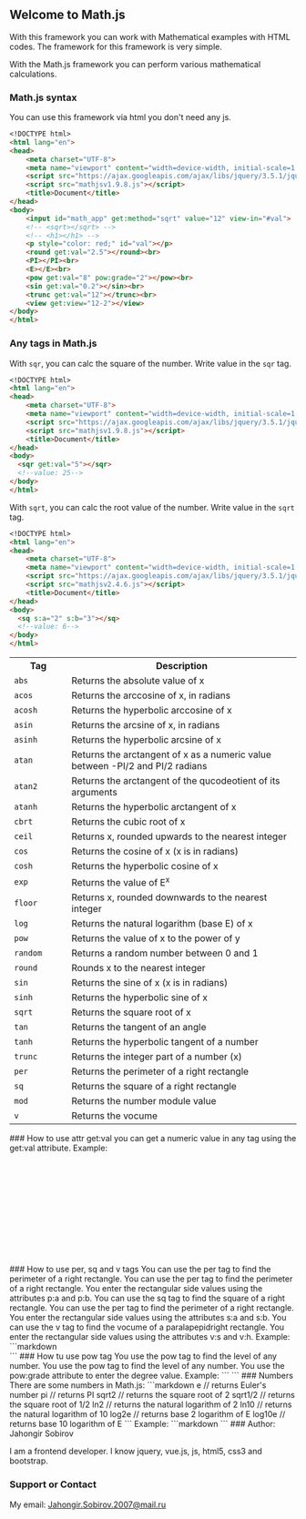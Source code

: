 ## Welcome to Math.js

With this framework you can work with Mathematical examples with HTML codes. The framework for this framework is very simple.

With the Math.js framework you can perform various mathematical calculations.

### Math.js syntax

You can use this framework via html you don't need any js.

```markdown
<!DOCTYPE html>
<html lang="en">
<head>
    <meta charset="UTF-8">
    <meta name="viewport" content="width=device-width, initial-scale=1.0">
    <script src="https://ajax.googleapis.com/ajax/libs/jquery/3.5.1/jquery.min.js"></script>
    <script src="mathjsv1.9.8.js"></script>
    <title>Document</title>
</head>
<body>
    <input id="math_app" get:method="sqrt" value="12" view-in="#val">
    <!-- <sqrt></sqrt> -->
    <!-- <h1></h1> -->
    <p style="color: red;" id="val"></p>
    <round get:val="2.5"></round><br>
    <PI></PI><br>
    <E></E><br>
    <pow get:val="8" pow:grade="2"></pow><br>
    <sin get:val="0.2"></sin><br>
    <trunc get:val="12"></trunc><br>
    <view get:view="12-2"></view>
</body> 
</html>
```
### Any tags in Math.js
With <code>sqr</code>, you can calc the square of the number. Write value in the <code>sqr</code> tag.
```markdown
<!DOCTYPE html>
<html lang="en">
<head>
    <meta charset="UTF-8">
    <meta name="viewport" content="width=device-width, initial-scale=1.0">
    <script src="https://ajax.googleapis.com/ajax/libs/jquery/3.5.1/jquery.min.js"></script>
    <script src="mathjsv1.9.8.js"></script>
    <title>Document</title>
</head>
<body>
  <sqr get:val="5"></sqr>
  <!--value: 25-->
</body> 
</html>
```
With <code>sqrt</code>, you can calc the root value of the number. Write value in the <code>sqrt</code> tag.
```markdown
<!DOCTYPE html>
<html lang="en">
<head>
    <meta charset="UTF-8">
    <meta name="viewport" content="width=device-width, initial-scale=1.0">
    <script src="https://ajax.googleapis.com/ajax/libs/jquery/3.5.1/jquery.min.js"></script>
    <script src="mathjsv2.4.6.js"></script>
    <title>Document</title>
</head>
<body>
  <sq s:a="2" s:b="3"></sq>
  <!--value: 6-->
</body> 
</html>
```
<table align="center">
  <tr>
    <th style="width:20%">Tag</th>
    <th>Description</th>
  </tr>
  <tr>
    <td><code>abs</code></td>
    <td>Returns the absolute value of x</td>
  </tr>
  <tr>
    <td><code>acos</code></td>
    <td>Returns the arccosine of x, in radians</td>
  </tr>
  <tr>
    <td><code>acosh</code></td>
    <td>Returns the hyperbolic arccosine of x</td>
  </tr>
  <tr>
    <td><code>asin</code></td>
    <td>Returns the arcsine of x, in radians</td>
  </tr>
  <tr>
    <td><code>asinh</code></td>
    <td>Returns the hyperbolic arcsine of x</td>
  </tr>
  <tr>
    <td><code>atan</code></td>
    <td>Returns the arctangent of x as a numeric value between -PI/2 and PI/2 radians</td>
  </tr>
  <tr>
    <td><code>atan2</code></td>
    <td>Returns the arctangent of the qucodeotient of its arguments</td>
  </tr>
  <tr>
    <td><code>atanh</code></td>
    <td>Returns the hyperbolic arctangent of x</td>
  </tr>
  <tr>
    <td><code>cbrt</code></td>
    <td>Returns the cubic root of x</td>
  </tr>
  <tr>
    <td><code>ceil</code></td>
    <td>Returns x, rounded upwards to the nearest integer</td>
  </tr>
  <tr>
    <td><code>cos</code></td>
    <td>Returns the cosine of x (x is in radians)</td>
  </tr>
  <tr>
    <td><code>cosh</code></td>
    <td>Returns the hyperbolic cosine of x</td>
  </tr>
  <tr>
    <td><code>exp</a></td>
    <td>Returns the value of E<sup>x</sup></td>
  </tr>
  <tr>
    <td><code>floor</code></td>
    <td>Returns x, rounded downwards to the nearest integer</td>
  </tr>
  <tr>
    <td><code>log</code></td>
    <td>Returns the natural logarithm (base E) of x</td>
  </tr>
  <tr>
    <td><code>pow</code></td>
    <td>Returns the value of x to the power of y</td>
  </tr>
  <tr>
    <td><code>random</code></td>
    <td>Returns a random number between 0 and 1</td>
  </tr>
  <tr>
    <td><code>round</code></td>
    <td>Rounds x to the nearest integer</td>
  </tr>
  <tr>
    <td><code>sin</code></td>
    <td>Returns the sine of x (x is in radians)</td>
  </tr>
  <tr>
    <td><code>sinh</code></td>
    <td>Returns the hyperbolic sine of x</td>
  </tr>
  <tr>
    <td><code>sqrt</code></td>
    <td>Returns the square root of x</td>
  </tr>
  <tr>
    <td><code>tan</code></td>
    <td>Returns the tangent of an angle</td>
  </tr>
  <tr>
    <td><code>tanh</code></td>
    <td>Returns the hyperbolic tangent of a number</td>
  </tr>
  <tr>
    <td><code>trunc</code></td>
    <td>Returns the integer part of a number (x)</td>
  </tr>
   <tr>
    <td><code>per</code></td>
    <td>Returns the perimeter of a right rectangle</td>
  </tr>
     <tr>
    <td><code>sq</code></td>
    <td>Returns the square of a right rectangle</td>
  </tr>
       <tr>
    <td><code>mod</code></td>
    <td>Returns the number module value</td>
  </tr>
         <tr>
    <td><code>v</code></td>
    <td>Returns the vocume</td>
  </tr>
  </table>
### How to use attr get:val
you can get a numeric value in any tag using the get:val attribute. Example:
<code>
<!DOCTYPE html>
<html lang="en">
<head>
    <meta charset="UTF-8">
    <meta name="viewport" content="width=device-width, initial-scale=1.0">
    <script src="https://ajax.googleapis.com/ajax/libs/jquery/3.5.1/jquery.min.js"></script>
    <script src="mathjsv2.4.6.js"></script>
    <title>Document</title>
</head>
<body>
  <abs get:val="-22"></abs>
  <!--value: 22-->
</body> 
</html>
</code>
### How to use per, sq and v tags
You can use the per tag to find the perimeter of a right rectangle. You can use the per tag to find the perimeter of a right rectangle. You enter the rectangular side values using the attributes p:a and p:b. You can use the sq tag to find the square of a right rectangle. You can use the per tag to find the perimeter of a right rectangle. You enter the rectangular side values using the attributes s:a and s:b. You can use the v tag to find the vocume of a paralapepidright rectangle. You enter the rectangular side values using the attributes v:s and v:h. Example:
```markdown
<!DOCTYPE html>
<html lang="en">
<head>
    <meta charset="UTF-8">
    <meta name="viewport" content="width=device-width, initial-scale=1.0">
    <script src="https://ajax.googleapis.com/ajax/libs/jquery/3.5.1/jquery.min.js"></script>
    <script src="mathjsv2.4.6.js"></script>
    <title>Document</title>
</head>
<body>
  <sq s:a="2" s:b="3"></sq><br>
  <!--value: 6-->
  <per p:a="2" p:b="3"></per>
  <!--value: 12-->
  <v p:a="2" p:b="3"></v>
  <!--value: 6-->
</body> 
</html>
```
### How tu use pow tag
You use the pow tag to find the level of any number. You use the pow tag to find the level of any number. You use the pow:grade attribute to enter the degree value. Example:
```
<!DOCTYPE html>
<html lang="en">
<head>
    <meta charset="UTF-8">
    <meta name="viewport" content="width=device-width, initial-scale=1.0">
    <script src="https://ajax.googleapis.com/ajax/libs/jquery/3.5.1/jquery.min.js"></script>
    <script src="mathjsv2.4.6.js"></script>
    <title>Document</title>
</head>
<body>
  <pow get:val="8" pow:grade="2"></pow>
  <!--value: 64-->
</body> 
</html>
```
### Numbers
There are some numbers in Math.js:
```markdown
e       // returns Euler's number
pi       // returns PI
sqrt2    // returns the square root of 2
sqrt1/2  // returns the square root of 1/2
ln2      // returns the natural logarithm of 2
ln10     // returns the natural logarithm of 10
log2e    // returns base 2 logarithm of E
log10e   // returns base 10 logarithm of E
```
Example:
```markdown
<!DOCTYPE html>
<html lang="en">
<head>
    <meta charset="UTF-8">
    <meta name="viewport" content="width=device-width, initial-scale=1.0">
    <script src="https://ajax.googleapis.com/ajax/libs/jquery/3.5.1/jquery.min.js"></script>
    <script src="mathjsv2.4.6.js"></script>
    <title>Document</title>
</head>
<body>
  <pi></pi>
  <!--value: 3.141592653589793-->
</body> 
</html>
```
### Author: Jahongir Sobirov

I am a frontend developer. I know jquery, vue.js, js, html5, css3 and bootstrap.

### Support or Contact

My email: Jahongir.Sobirov.2007@mail.ru
